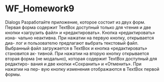 # WF_Homework9
Dialogs
Разработайте приложение, которое состоит из двух форм. Первая
форма содержит TextBox доступный только для чтения и две кнопки
«загрузить файл» и «редактировать». Кнопка «редактировать» изна-
чально неактивна. При нажатии на первую кнопку, открывается диа-
лог и пользователю предлагают выбрать текстовый файл. Выбранный
файл загружается в TextBox и кнопка «редактировать» становится ак-
тивной. При нажатии на вторую кнопку открывается вторая форма
(не модально), которая содержит TextBox доступный для редактиро-
вания и две кнопки «Сохранить» и «Отменить». При нажатии на пер-
вую кнопку изменения отображаются в TextBox первой формы.
